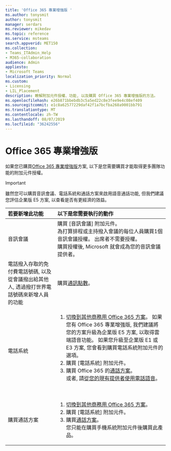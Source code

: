 ```yaml
---
title: 'Office 365 專業增強版 '
ms.author: tonysmit
author: tonysmit
manager: serdars
ms.reviewer: mikedav
ms.topic: reference
ms.service: msteams
search.appverid: MET150
ms.collection:
- Teams_ITAdmin_Help
- M365-collaboration
audience: Admin
appliesto:
- Microsoft Teams
localization_priority: Normal
ms.custom:
- Licensing
- LIL_Placement
description: 瞭解附加元件授權、功能, 以及購買 Office 365 專業增強版的方法。
ms.openlocfilehash: e26b871bbebdb3c5a5ed22c8e3fee9e4c08ef409
ms.sourcegitcommit: e1c8a62577229daf42f1a7bcfba268a9001bb791
ms.translationtype: MT
ms.contentlocale: zh-TW
ms.lasthandoff: 08/07/2019
ms.locfileid: "36242556"
---
```

# <a name="office-365-proplus"></a>Office 365 專業增強版

如果您已購買[Office 365 專業增強版](https://products.office.com/en/business/office-365-proplus-business-software)方案, 以下是您需要購買才能取得更多團隊功能的附加元件授權。

> [!IMPORTANT]
> 雖然您可以購買音訊會議、電話系統和通話方案來啟用語音通話功能, 但我們建議您評估企業版 E5 方案, 以查看是否有更經濟的效益。


|若要新增此功能 |以下是您需要執行的動作 |
|:---------------------------|:--------------------------------|
|音訊會議 <br/> |購買 [音訊會議] 附加元件。 <br/>為打算排程或主持撥入會議的每位人員購買1個音訊會議授權。 出席者不需要授權。 <br/>購買授權後, Microsoft 就會成為您的音訊會議提供者。 |
|電話撥入存取的免付費電話號碼, 以及從會議撥出給其他人, 透過撥打世界電話號碼來新增人員的功能 <br/> |購買[通訊點數](../set-up-communications-credits-for-your-organization.md)。|
|電話系統 <br/> |<ol><li>[切換到其他商務用 Office 365 方案](https://support.office.com/article/73318661-8f33-478b-bcc7-fb8d69dbb22a)。 如果您有 Office 365 專業增強版, 我們建議將您的方案升級為企業版 E5 方案, 以取得雲端語音功能。 如果您升級至企業版 E1 或 E3 方案, 您會看到購買電話系統附加元件的選項。 <br/></li><li>購買 [電話系統] 附加元件。 <br/></li><li>購買 Office 365 的[通話方案](../calling-plans-for-office-365.md)。 <br/>或者, 請[從您的現有提供者使用電話語音](microsoft-teams-add-on-licensing.md#bkmk_existing)。</li></ol>  <br/> |
|購買通話方案 <br/> |<ol><li>[切換到其他商務用 Office 365 方案](https://support.office.com/article/73318661-8f33-478b-bcc7-fb8d69dbb22a)。 <br/></li><li>購買 [電話系統] 附加元件。</li><li>購買[通話方案](../calling-plans-for-office-365.md)。<br/> 您只能在購買手機系統附加元件後購買此產品。 <br/> |
   
